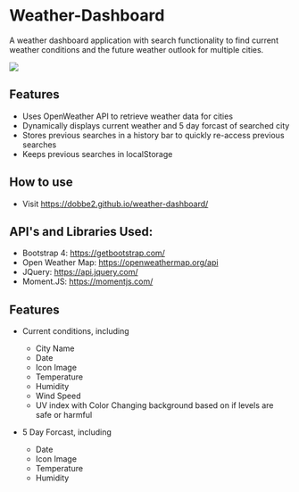 # Weather-Dashboard
A weather dashboard application with search functionality to find current weather conditions and the future weather outlook for multiple cities.

![](https://i.imgur.com/gRTilPx.png)

## Features

* Uses OpenWeather API to retrieve weather data for cities
* Dynamically displays current weather and 5 day forcast of searched city
* Stores previous searches in a history bar to quickly re-access previous searches
* Keeps previous searches in localStorage

## How to use

* Visit https://dobbe2.github.io/weather-dashboard/


## API's and Libraries Used:

* Bootstrap 4: https://getbootstrap.com/
* Open Weather Map: https://openweathermap.org/api
* JQuery: https://api.jquery.com/
* Moment.JS: https://momentjs.com/


## Features

* Current conditions, including

  * City Name
  * Date
  * Icon Image
  * Temperature
  * Humidity
  * Wind Speed
  * UV index with Color Changing background based on if levels are safe or harmful
  
* 5 Day Forcast, including

  * Date
  * Icon Image
  * Temperature
  * Humidity

